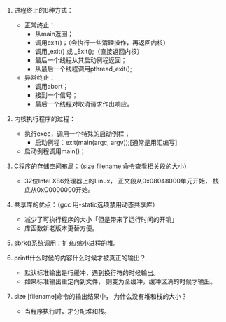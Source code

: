 1. 进程终止的8种方式：
	* 正常终止：
		*  从main返回；
		* 调用exit()；（会执行一些清理操作，再返回内核）
		* 调用_exit() 或 _Exit();（直接返回内核）
		* 最后一个线程从其启动例程返回；
		* 从最后一个线程调用pthread_exit();
	* 异常终止：
		* 调用abort；
		* 接到一个信号；
		* 最后一个线程对取消请求作出响应。

2. 内核执行程序的过程：
	* 执行exec，调用一个特殊的启动例程；
		* 启动例程：exit(main(argc, argv));[通常是用汇编写]
	* 启动例程调用main()；

3. C程序的存储空间布局：（size filename 命令查看相关段的大小）
	* 32位Intel X86处理器上的Linux， 正文段从0x08048000单元开始， 栈底从0xC0000000开始。
	
4. 共享库的优点：（gcc 用-static选项禁用动态共享库）
	* 减少了可执行程序的大小「但是带来了运行时间的开销」
	* 库函数新老版本更替方便。
	
5. sbrk()系统调用：扩充/缩小进程的堆。

6. printf什么时候的内容什么时候才被真正的输出？
	* 默认标准输出是行缓冲，遇到换行符的时候输出。
	* 如果标准输出重定向到文件， 则变为全缓冲，缓冲区满的时候才输出。
	
7. size [filename]命令的输出结果中， 为什么没有堆和栈的大小？
	* 当程序执行时，才分配堆和栈。

